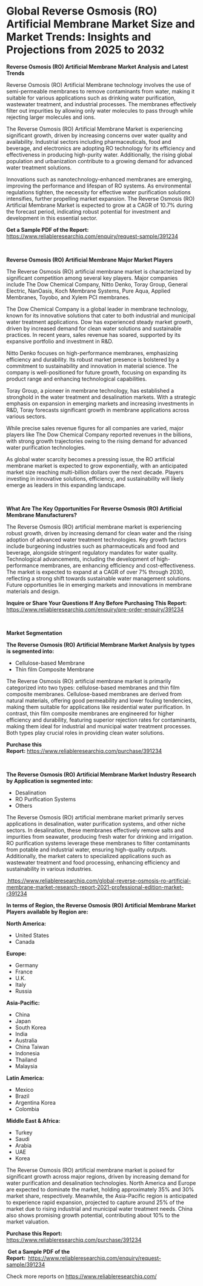 <p><h1>Global Reverse Osmosis (RO) Artificial Membrane Market Size and Market Trends: Insights and Projections from 2025 to 2032</h1></p><p><strong>Reverse Osmosis (RO) Artificial Membrane Market Analysis and Latest Trends</strong></p>
<p><p>Reverse Osmosis (RO) Artificial Membrane technology involves the use of semi-permeable membranes to remove contaminants from water, making it suitable for various applications such as drinking water purification, wastewater treatment, and industrial processes. The membranes effectively filter out impurities by allowing only water molecules to pass through while rejecting larger molecules and ions.</p><p>The Reverse Osmosis (RO) Artificial Membrane Market is experiencing significant growth, driven by increasing concerns over water quality and availability. Industrial sectors including pharmaceuticals, food and beverage, and electronics are adopting RO technology for its efficiency and effectiveness in producing high-purity water. Additionally, the rising global population and urbanization contribute to a growing demand for advanced water treatment solutions.</p><p>Innovations such as nanotechnology-enhanced membranes are emerging, improving the performance and lifespan of RO systems. As environmental regulations tighten, the necessity for effective water purification solutions intensifies, further propelling market expansion. The Reverse Osmosis (RO) Artificial Membrane Market is expected to grow at a CAGR of 10.7% during the forecast period, indicating robust potential for investment and development in this essential sector.</p></p>
<p><strong>Get a Sample PDF of the Report:&nbsp;</strong> <a href="https://www.reliableresearchiq.com/enquiry/request-sample/391234?utm_campaign=1834&utm_medium=2&utm_source=Github&utm_content=ia&utm_term=16012025&utm_id=reverse-osmosis-ro-artificial-membrane">https://www.reliableresearchiq.com/enquiry/request-sample/391234</a></p>
<p>&nbsp;</p>
<p><strong>Reverse Osmosis (RO) Artificial Membrane Major Market Players</strong></p>
<p><p>The Reverse Osmosis (RO) artificial membrane market is characterized by significant competition among several key players. Major companies include The Dow Chemical Company, Nitto Denko, Toray Group, General Electric, NanOasis, Koch Membrane Systems, Pure Aqua, Applied Membranes, Toyobo, and Xylem PCI membranes.</p><p>The Dow Chemical Company is a global leader in membrane technology, known for its innovative solutions that cater to both industrial and municipal water treatment applications. Dow has experienced steady market growth, driven by increased demand for clean water solutions and sustainable practices. In recent years, sales revenue has soared, supported by its expansive portfolio and investment in R&D.</p><p>Nitto Denko focuses on high-performance membranes, emphasizing efficiency and durability. Its robust market presence is bolstered by a commitment to sustainability and innovation in material science. The company is well-positioned for future growth, focusing on expanding its product range and enhancing technological capabilities.</p><p>Toray Group, a pioneer in membrane technology, has established a stronghold in the water treatment and desalination markets. With a strategic emphasis on expansion in emerging markets and increasing investments in R&D, Toray forecasts significant growth in membrane applications across various sectors.</p><p>While precise sales revenue figures for all companies are varied, major players like The Dow Chemical Company reported revenues in the billions, with strong growth trajectories owing to the rising demand for advanced water purification technologies.</p><p>As global water scarcity becomes a pressing issue, the RO artificial membrane market is expected to grow exponentially, with an anticipated market size reaching multi-billion dollars over the next decade. Players investing in innovative solutions, efficiency, and sustainability will likely emerge as leaders in this expanding landscape.</p></p>
<p>&nbsp;</p>
<p><strong>What Are The Key Opportunities For Reverse Osmosis (RO) Artificial Membrane Manufacturers?</strong></p>
<p><p>The Reverse Osmosis (RO) artificial membrane market is experiencing robust growth, driven by increasing demand for clean water and the rising adoption of advanced water treatment technologies. Key growth factors include burgeoning industries such as pharmaceuticals and food and beverage, alongside stringent regulatory mandates for water quality. Technological advancements, including the development of high-performance membranes, are enhancing efficiency and cost-effectiveness. The market is expected to expand at a CAGR of over 7% through 2030, reflecting a strong shift towards sustainable water management solutions. Future opportunities lie in emerging markets and innovations in membrane materials and design.</p></p>
<p><strong>Inquire or Share Your Questions If Any Before Purchasing This Report:</strong> <a href="https://www.reliableresearchiq.com/enquiry/pre-order-enquiry/391234?utm_campaign=1834&utm_medium=2&utm_source=Github&utm_content=ia&utm_term=16012025&utm_id=reverse-osmosis-ro-artificial-membrane">https://www.reliableresearchiq.com/enquiry/pre-order-enquiry/391234</a></p>
<p>&nbsp;</p>
<p><strong>Market Segmentation</strong></p>
<p><strong>The Reverse Osmosis (RO) Artificial Membrane Market Analysis by types is segmented into:</strong></p>
<p><ul><li>Cellulose-based Membrane</li><li>Thin film Composite Membrane</li></ul></p>
<p><p>The Reverse Osmosis (RO) artificial membrane market is primarily categorized into two types: cellulose-based membranes and thin film composite membranes. Cellulose-based membranes are derived from natural materials, offering good permeability and lower fouling tendencies, making them suitable for applications like residential water purification. In contrast, thin film composite membranes are engineered for higher efficiency and durability, featuring superior rejection rates for contaminants, making them ideal for industrial and municipal water treatment processes. Both types play crucial roles in providing clean water solutions.</p></p>
<p><strong>Purchase this Report:&nbsp;</strong><a href="https://www.reliableresearchiq.com/purchase/391234?utm_campaign=1834&utm_medium=2&utm_source=Github&utm_content=ia&utm_term=16012025&utm_id=reverse-osmosis-ro-artificial-membrane">https://www.reliableresearchiq.com/purchase/391234</a></p>
<p>&nbsp;</p>
<p><strong>The Reverse Osmosis (RO) Artificial Membrane Market Industry Research by Application is segmented into:</strong></p>
<p><ul><li>Desalination</li><li>RO Purification Systems</li><li>Others</li></ul></p>
<p><p>The Reverse Osmosis (RO) artificial membrane market primarily serves applications in desalination, water purification systems, and other niche sectors. In desalination, these membranes effectively remove salts and impurities from seawater, producing fresh water for drinking and irrigation. RO purification systems leverage these membranes to filter contaminants from potable and industrial water, ensuring high-quality outputs. Additionally, the market caters to specialized applications such as wastewater treatment and food processing, enhancing efficiency and sustainability in various industries.</p></p>
<p><a href="https://www.reliableresearchiq.com/global-reverse-osmosis-ro-artificial-membrane-market-research-report-2021-professional-edition-market-r391234?utm_campaign=1834&utm_medium=2&utm_source=Github&utm_content=ia&utm_term=16012025&utm_id=reverse-osmosis-ro-artificial-membrane">&nbsp;https://www.reliableresearchiq.com/global-reverse-osmosis-ro-artificial-membrane-market-research-report-2021-professional-edition-market-r391234</a></p>
<p><strong>In terms of Region, the Reverse Osmosis (RO) Artificial Membrane Market Players available by Region are:</strong></p>
<p>
    <p> <strong> North America: </strong>
        <ul>
            <li>United States</li>
            <li>Canada</li>
        </ul>
        </p> 
    <p> <strong> Europe: </strong>
        <ul>
            <li>Germany</li>
            <li>France</li>
            <li>U.K.</li>
            <li>Italy</li>
            <li>Russia</li>
        </ul>
        </p> 
    <p> <strong> Asia-Pacific: </strong>
        <ul>
            <li>China</li>
            <li>Japan</li>
            <li>South Korea</li>
            <li>India</li>
            <li>Australia</li>
            <li>China Taiwan</li>
            <li>Indonesia</li>
            <li>Thailand</li>
            <li>Malaysia</li>
        </ul>
        </p> 
    <p> <strong> Latin America: </strong>
        <ul>
            <li>Mexico</li>
            <li>Brazil</li>
            <li>Argentina Korea</li>
            <li>Colombia</li>
        </ul>
        </p> 
    <p> <strong> Middle East & Africa: </strong>
        <ul>
            <li>Turkey</li>
            <li>Saudi</li>
            <li>Arabia</li>
            <li>UAE</li>
            <li>Korea</li>
        </ul>
    </p>
    </p>
<p><p>The Reverse Osmosis (RO) artificial membrane market is poised for significant growth across major regions, driven by increasing demand for water purification and desalination technologies. North America and Europe are expected to dominate the market, holding approximately 35% and 30% market share, respectively. Meanwhile, the Asia-Pacific region is anticipated to experience rapid expansion, projected to capture around 25% of the market due to rising industrial and municipal water treatment needs. China also shows promising growth potential, contributing about 10% to the market valuation.</p></p>
<p><strong>Purchase this Report: </strong><a href="https://www.reliableresearchiq.com/purchase/391234?utm_campaign=1834&utm_medium=2&utm_source=Github&utm_content=ia&utm_term=16012025&utm_id=reverse-osmosis-ro-artificial-membrane">https://www.reliableresearchiq.com/purchase/391234</a></p>
<p>&nbsp;<strong>Get a Sample PDF of the Report:&nbsp;&nbsp;</strong><a href="https://www.reliableresearchiq.com/enquiry/request-sample/391234?utm_campaign=1834&utm_medium=2&utm_source=Github&utm_content=ia&utm_term=16012025&utm_id=reverse-osmosis-ro-artificial-membrane">https://www.reliableresearchiq.com/enquiry/request-sample/391234</a></p>
<p><strong></strong></p>
<p>Check more reports on <a href="https://www.reliableresearchiq.com/?utm_campaign=1834&utm_medium=2&utm_source=Github&utm_content=ia&utm_term=16012025&utm_id=reverse-osmosis-ro-artificial-membrane">https://www.reliableresearchiq.com/</a></p>